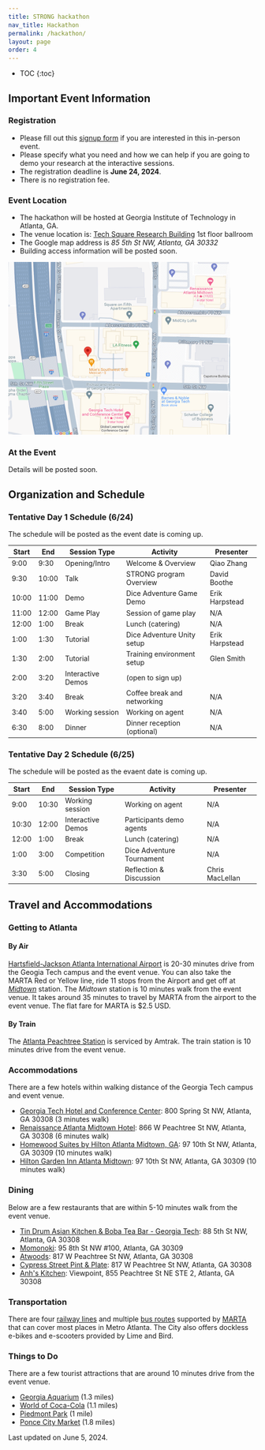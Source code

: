 ```yaml
---
title: STRONG hackathon
nav_title: Hackathon
permalink: /hackathon/
layout: page
order: 4
---
```


* TOC
{:toc}

## Important Event Information

### Registration

 - Please fill out this [signup form](https://gatech.co1.qualtrics.com/jfe/form/SV_cBkazbWRdGRW9y6) if you are interested in this in-person event.
 - Please specify what you need and how we can help if you are going to demo your research at the interactive sessions.
 - The registration deadline is **June 24, 2024**.
 - There is no registration fee.

### Event Location

- The hackathon will be hosted at Georgia Institute of Technology in Atlanta, GA.
- The venue location is: [Tech Square Research Building](https://maps.app.goo.gl/BDjk8AhBrSpQrzgq6) 1st floor ballroom
- The Google map address is *85 5th St NW, Atlanta, GA 30332*
- Building access information will be posted soon.

<img src = "/files/TSRB_map_loc.png" width="450" height="350">

### At the Event

Details will be posted soon.

<!-- Breakfast refreshment, lunch catering, dinner reception -->
<!-- Interactive demo session -->
<!-- working sessions -->
<!-- part of CoG, compete for the cash prize -->


## Organization and Schedule

### Tentative Day 1 Schedule (6/24)

The schedule will be posted as the event date is coming up.

|Start  |End    | Session Type      |Activity                      |Presenter      |
|-------|-------|-------------------|------------------------------|---------------|
|9:00   |9:30   |Opening/Intro      |Welcome & Overview            |Qiao Zhang     |
|9:30   |10:00  |Talk               |STRONG program Overview       |David Boothe   |
|10:00  |11:00  |Demo               |Dice Adventure Game Demo      |Erik Harpstead |
|11:00  |12:00  |Game Play          |Session of game play          |N/A            |
|12:00  |1:00   |Break              |Lunch (catering)              |N/A            |
|1:00   |1:30   |Tutorial           |Dice Adventure Unity setup    |Erik Harpstead |
|1:30   |2:00   |Tutorial           |Training environment setup    |Glen Smith     |
|2:00   |3:20   |Interactive Demos  |(open to sign up)             |               |
|3:20   |3:40   |Break              |Coffee break and networking   |N/A            |
|3:40   |5:00   |Working session    |Working on agent              |N/A            |
|6:30   |8:00   |Dinner             |Dinner reception (optional)   |N/A            |


### Tentative Day 2 Schedule (6/25)

The schedule will be posted as the evaent date is coming up.

|Start  |End    | Session Type      |Activity                      |Presenter      |
|-------|-------|-------------------|------------------------------|---------------|
|9:00   |10:30  |Working  session   |Working on agent              |N/A            |
|10:30  |12:00  |Interactive Demos  |Participants demo agents      |N/A            |
|12:00  |1:00   |Break              |Lunch (catering)              |N/A            |
|1:00   |3:00   |Competition        |Dice Adventure Tournament     |N/A            |
|3:30   |5:00   |Closing            |Reflection & Discussion       |Chris MacLellan|


## Travel and Accommodations

### Getting to Atlanta

#### By Air

[Hartsfield-Jackson Atlanta International Airport]() is 20-30 minutes drive from the Geogia Tech campus and the event venue. You can also take the MARTA Red or Yellow line, ride 11 stops from the Airport and get off at [*Midtown*](https://maps.app.goo.gl/ZV1TzfoteNTYhn6C7) station. The *Midtown* station is 10 minutes walk from the event venue. It takes around 35 minutes to travel by MARTA from the airport to the event venue. The flat fare for MARTA is $2.5 USD.
<!-- add google map travel route -->

#### By Train

The [Atlanta Peachtree Station](https://maps.app.goo.gl/MZ14XUjktgmNCa1c7) is serviced by Amtrak. The train station is 10 minutes drive from the event venue.

<!-- #### By Car

Address for GPS users:\\
[Technology Square Research Building](https://maps.app.goo.gl/JamSJYYJzgczY6676) \\
85 5th St NW, Atlanta, GA 30332 -->


### Accommodations

There are a few hotels within walking distance of the Georgia Tech campus and event venue.

- [Georgia Tech Hotel and Conference Center](https://www.gatechhotel.com/): 800 Spring St NW, Atlanta, GA 30308 (3 minutes walk)
- [Renaissance Atlanta Midtown Hotel](https://www.marriott.com/en-us/hotels/atlbd-renaissance-atlanta-midtown-hotel/overview/): 866 W Peachtree St NW, Atlanta, GA 30308 (6 minutes walk)
- [Homewood Suites by Hilton Atlanta Midtown, GA](https://www.hilton.com/en/hotels/atlmihw-homewood-suites-atlanta-midtown-ga/): 97 10th St NW, Atlanta, GA 30309 (10 minutes walk)
- [Hilton Garden Inn Atlanta Midtown](https://www.hilton.com/en/hotels/atlamgi-hilton-garden-inn-atlanta-midtown/): 97 10th St NW, Atlanta, GA 30309 (10 minutes walk)

### Dining

Below are a few restaurants that are within 5-10 minutes walk from the event venue.
- [Tin Drum Asian Kitchen & Boba Tea Bar - Georgia Tech](https://maps.app.goo.gl/jjZmjZMJ1ErvV8Ys5): 88 5th St NW, Atlanta, GA 30308
- [Momonoki](https://maps.app.goo.gl/XdsHzixKxGnFyGXL7): 95 8th St NW #100, Atlanta, GA 30309
- [Atwoods](https://maps.app.goo.gl/mBDJ682ysFBSYbsv7): 817 W Peachtree St NW, Atlanta, GA 30308
- [Cypress Street Pint & Plate](https://maps.app.goo.gl/2tB4xv6ZpTeML9L57): 817 W Peachtree St NW, Atlanta, GA 30308
- [Anh's Kitchen](https://maps.app.goo.gl/KWkVUmroLLVPKCQo7): Viewpoint, 855 Peachtree St NE STE 2, Atlanta, GA 30308


### Transportation

There are four [railway lines](https://acrobat.adobe.com/link/review?uri=urn:aaid:scds:US:8bde9c03-38e8-3fb7-874c-cdd5039f8bd9) and multiple [bus routes](https://www.itsmarta.com/bus-routes.aspx/marta-rac.aspx) supported by [MARTA](https://www.itsmarta.com/Default.aspx) that can cover most places in Metro Atlanta. The City also offers dockless e-bikes and e-scooters provided by Lime and Bird.

### Things to Do

There are a few tourist attractions that are around 10 minutes drive from the event venue.

- [Georgia Aquarium](https://www.georgiaaquarium.org/) (1.3 miles)
- [World of Coca-Cola](https://www.worldofcoca-cola.com/) (1.1 miles)
- [Piedmont Park](https://piedmontpark.org/) (1 mile)
- [Ponce City Market](https://poncecitymarket.com/) (1.8 miles)


Last updated on June 5, 2024.


